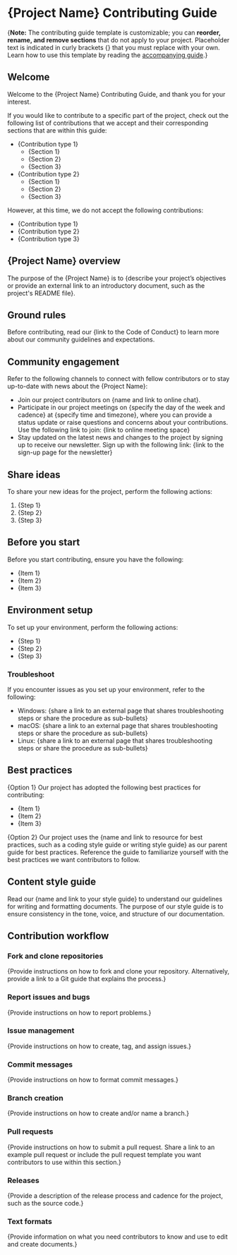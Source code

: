 # {Project Name} Contributing Guide

{**Note:** The contributing guide template is customizable; you can **reorder, rename, and remove sections** that do not apply to your project. Placeholder text is indicated in curly brackets {} that you must replace with your own. Learn how to use this template by reading the [accompanying guide](https://github.com/heykayla/my-writing/blob/main/contributing-guide/guide_contributing-guide.md).}

## Welcome

Welcome to the {Project Name} Contributing Guide, and thank you for your interest.

If you would like to contribute to a specific part of the project, check out the following list of contributions that we accept and their corresponding sections that are within this guide:

* {Contribution type 1}
    * {Section 1}
    * {Section 2}
    * {Section 3}
* {Contribution type 2}
    * {Section 1}
    * {Section 2}
    * {Section 3}

However, at this time, we do not accept the following contributions:

* {Contribution type 1}
* {Contribution type 2}
* {Contribution type 3}

## {Project Name} overview

The purpose of the {Project Name} is to {describe your project’s objectives or provide an external link to an introductory document, such as the project's README file}.

## Ground rules

Before contributing, read our {link to the Code of Conduct} to learn more about our community guidelines and expectations.

## Community engagement

Refer to the following channels to connect with fellow contributors or to stay up-to-date with news about the {Project Name}:

* Join our project contributors on {name and link to online chat}. 
* Participate in our project meetings on {specify the day of the week and cadence} at {specify time and timezone}, where you can provide a status update or raise questions and concerns about your contributions. Use the following link to join: {link to online meeting space}
* Stay updated on the latest news and changes to the project by signing up to receive our newsletter. Sign up with the following link: {link to the sign-up page for the newsletter}

## Share ideas

To share your new ideas for the project, perform the following actions:

1. {Step 1}
2. {Step 2}
3. {Step 3}

## Before you start 

Before you start contributing, ensure you have the following:

* {Item 1}
* {Item 2}
* {Item 3}

## Environment setup

To set up your environment, perform the following actions:

* {Step 1}
* {Step 2}
* {Step 3}


### Troubleshoot

If you encounter issues as you set up your environment, refer to the following:

* Windows: {share a link to an external page that shares troubleshooting steps or share the procedure as sub-bullets} 
* macOS: {share a link to an external page that shares troubleshooting steps or share the procedure as sub-bullets} 
* Linux: {share a link to an external page that shares troubleshooting steps or share the procedure as sub-bullets} 

## Best practices

{Option 1} Our project has adopted the following best practices for contributing:

* {Item 1}
* {Item 2}
* {Item 3}

{Option 2} Our project uses the {name and link to resource for best practices, such as a coding style guide or writing style guide} as our parent guide for best practices. Reference the guide to familiarize yourself with the best practices we want contributors to follow.

## Content style guide

Read our {name and link to your style guide} to understand our guidelines for writing and formatting documents. The purpose of our style guide is to ensure consistency in the tone, voice, and structure of our documentation.

## Contribution workflow

### Fork and clone repositories

{Provide instructions on how to fork and clone your repository. Alternatively, provide a link to a Git guide that explains the process.}

### Report issues and bugs

{Provide instructions on how to report problems.}

### Issue management

{Provide instructions on how to create, tag, and assign issues.}

### Commit messages

{Provide instructions on how to format commit messages.}

### Branch creation

{Provide instructions on how to create and/or name a branch.}

### Pull requests

{Provide instructions on how to submit a pull request. Share a link to an example pull request or include the pull request template you want contributors to use within this section.}

### Releases

{Provide a description of the release process and cadence for the project, such as the source code.}

### Text formats

{Provide information on what you need contributors to know and use to edit and create documents.}